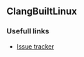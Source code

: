 ## ClangBuiltLinux

### Usefull links

- [Issue tracker](https://github.com/ClangBuiltLinux/linux/issues)

